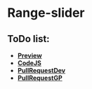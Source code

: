 ﻿# Range-slider

## ToDo list:

 - [**Preview** ](https://andreas-just.github.io/Range-slider/)
 - [**CodeJS** ](https://github.com/Andreas-Just/Range-slider/blob/gh-pages/script.js)
 - [**PullRequestDev**](https://github.com/Andreas-Just/Range-slider/pull/1/files)
  - [**PullRequestGP**](https://github.com/Andreas-Just/Range-slider/pull/1/files)

